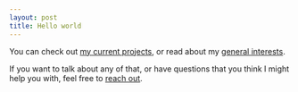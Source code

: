 ```yaml
---
layout: post
title: Hello world
---
```


You can check out [my current projects](/projects), or read about my [general interests](/about).

If you want to talk about any of that, or have questions that you think I might help you with, feel free to [reach out](/contact).
